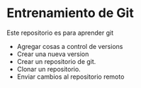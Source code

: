 # Entrenamiento de Git
Este repositorio es para aprender git

* Agregar cosas a control de versions
* Crear una nueva version
* Crear un repositorio de git.
* Clonar un repositorio.
* Enviar cambios al repositorio remoto
